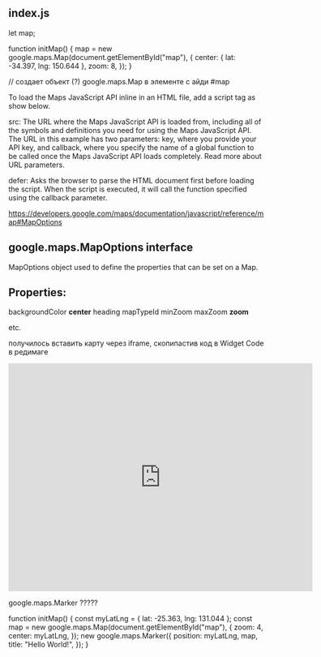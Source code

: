 ## index.js

let map;

function initMap() {
  map = new google.maps.Map(document.getElementById("map"), {
    center: { lat: -34.397, lng: 150.644 },
    zoom: 8,
  });
}

// создает объект (?) google.maps.Map в элементе с айди #map 

<!-- 
Map(mapDiv[, opts])
Parameters: 
mapDiv:  Element
opts:  MapOptions optional
Creates a new map inside of the given HTML container, which is typically a DIV element. 
-->


To load the Maps JavaScript API inline in an HTML file, add a script tag as show below.

<script defer
    src="https://maps.googleapis.com/maps/api/js?key=YOUR_API_KEY&callback=initMap">
</script>

src: The URL where the Maps JavaScript API is loaded from, including all of the symbols and definitions you need for using the Maps JavaScript API. The URL in this example has two parameters: key, where you provide your API key, and callback, where you specify the name of a global function to be called once the Maps JavaScript API loads completely. Read more about URL parameters.

defer: Asks the browser to parse the HTML document first before loading the script. When the script is executed, it will call the function specified using the callback parameter.

https://developers.google.com/maps/documentation/javascript/reference/map#MapOptions


## google.maps.MapOptions interface

MapOptions object used to define the properties that can be set on a Map.

## Properties:

backgroundColor
**center**
heading 
mapTypeId
minZoom 
maxZoom 
**zoom**

etc.

получилось вставить карту через iframe, скопипастив код в Widget Code в редимаге

<iframe
  width="600"
  height="450"
  frameborder="0" style="border:0"
  src="https://www.google.com/maps/embed/v1/place?key=API_KEY
    &q=Space+Needle,Seattle+WA" allowfullscreen>
</iframe>



google.maps.Marker ?????

function initMap() {
  const myLatLng = { lat: -25.363, lng: 131.044 };
  const map = new google.maps.Map(document.getElementById("map"), {
    zoom: 4,
    center: myLatLng,
  });
  new google.maps.Marker({
    position: myLatLng,
    map,
    title: "Hello World!",
  });
}